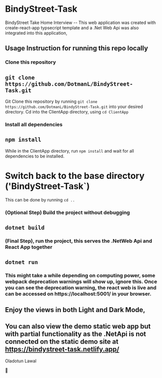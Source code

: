 # BindyStreet-Task
BindyStreet Take Home Interview -- This web application was created with create-react-app typsecript template and a .Net Web Api was also integrated into this application,

## Usage Instruction for running this repo locally

### Clone this repository
## `git clone https://github.com/DotmanL/BindyStreet-Task.git`
Git Clone this repository by running `git clone https://github.com/DotmanL/BindyStreet-Task.git` into your desired directory.
Cd into the ClientApp directory, using `cd ClientApp`

### Install all dependencies 
## `npm install`
While in the ClientApp directory, run `npm install` and wait for all dependencies to be installed.

# Switch back to the base directory ('BindyStreet-Task`)
This can be done by running `cd ..`

###  (Optional Step) Build the project without debugging
## `dotnet build`

### (Final Step), run the project, this serves the .NetWeb Api and React App together
## `dotnet run`
### This might take a while depending on computing power, some webpack deprecation warnings will show up, ignore this. Once you can see the deprecation warning, the react web is live and can be accessed on https://localhost:5001/ in your browser.

## Enjoy the views in both Light and Dark Mode, 
## You can also view the demo static web app but with partial functionality as the .NetApi is not connected on the static demo site at https://bindystreet-task.netlify.app/

Oladotun Lawal

🙂



